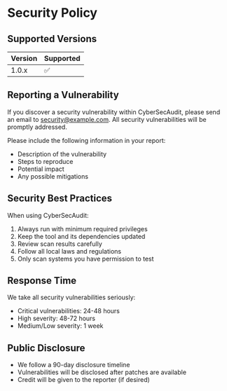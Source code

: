 # Security Policy

## Supported Versions

| Version | Supported          |
| ------- | ------------------ |
| 1.0.x   | :white_check_mark: |

## Reporting a Vulnerability

If you discover a security vulnerability within CyberSecAudit, please send an email to security@example.com. All security vulnerabilities will be promptly addressed.

Please include the following information in your report:
- Description of the vulnerability
- Steps to reproduce
- Potential impact
- Any possible mitigations

## Security Best Practices

When using CyberSecAudit:
1. Always run with minimum required privileges
2. Keep the tool and its dependencies updated
3. Review scan results carefully
4. Follow all local laws and regulations
5. Only scan systems you have permission to test

## Response Time

We take all security vulnerabilities seriously:
- Critical vulnerabilities: 24-48 hours
- High severity: 48-72 hours
- Medium/Low severity: 1 week

## Public Disclosure

- We follow a 90-day disclosure timeline
- Vulnerabilities will be disclosed after patches are available
- Credit will be given to the reporter (if desired)